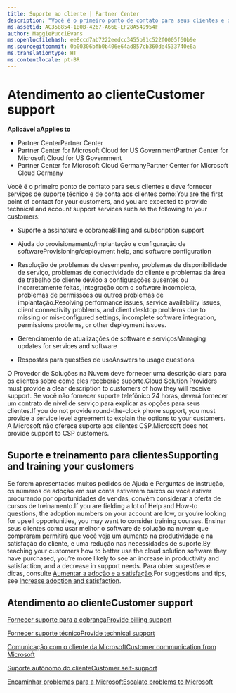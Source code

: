 ```yaml
---
title: Suporte ao cliente | Partner Center
description: "Você é o primeiro ponto de contato para seus clientes e deve fornecer serviços de suporte técnico e de conta aos clientes como: suporte a assinatura e cobrança; ajuda do provisionamento/implantação e configuração de software; resolução de problemas de desempenho, problemas de disponibilidade de serviço, problemas de conectividade do cliente e problemas da área de trabalho do cliente devido a configurações ausentes ou incorretamente feitas, integração com o software incompleta, problemas de permissões ou outros problemas de implantação; gerenciamento de atualizações de software e serviços; respostas para questões de uso. Os Provedores de Soluções na Nuvem devem fornecer uma descrição clara para os clientes sobre como eles receberão suporte. Se você não fornecer suporte telefônico 24 horas, deverá fornecer um contrato de nível de serviço para explicar as opções para seus clientes. A Microsoft não oferece suporte aos clientes CSP."
ms.assetid: AC358854-1B0B-4267-A66E-EF28A549954F
author: MaggiePucciEvans
ms.openlocfilehash: ee8ccd7ab7222eedcc3455b91c522f0005f60b9e
ms.sourcegitcommit: 0b00306bfb0b406e64ad857cb360de4533740e6a
ms.translationtype: HT
ms.contentlocale: pt-BR
---
```

# <a name="customer-support"></a><span data-ttu-id="5e4b2-105">Atendimento ao cliente</span><span class="sxs-lookup"><span data-stu-id="5e4b2-105">Customer support</span></span>

**<span data-ttu-id="5e4b2-106">Aplicável a</span><span class="sxs-lookup"><span data-stu-id="5e4b2-106">Applies to</span></span>**

-  <span data-ttu-id="5e4b2-107">Partner Center</span><span class="sxs-lookup"><span data-stu-id="5e4b2-107">Partner Center</span></span>
-  <span data-ttu-id="5e4b2-108">Partner Center for Microsoft Cloud for US Government</span><span class="sxs-lookup"><span data-stu-id="5e4b2-108">Partner Center for Microsoft Cloud for US Government</span></span>
-  <span data-ttu-id="5e4b2-109">Partner Center for Microsoft Cloud Germany</span><span class="sxs-lookup"><span data-stu-id="5e4b2-109">Partner Center for Microsoft Cloud Germany</span></span>

<span data-ttu-id="5e4b2-110">Você é o primeiro ponto de contato para seus clientes e deve fornecer serviços de suporte técnico e de conta aos clientes como:</span><span class="sxs-lookup"><span data-stu-id="5e4b2-110">You are the first point of contact for your customers, and you are expected to provide technical and account support services such as the following to your customers:</span></span>

-   <span data-ttu-id="5e4b2-111">Suporte a assinatura e cobrança</span><span class="sxs-lookup"><span data-stu-id="5e4b2-111">Billing and subscription support</span></span>

-   <span data-ttu-id="5e4b2-112">Ajuda do provisionamento/implantação e configuração de software</span><span class="sxs-lookup"><span data-stu-id="5e4b2-112">Provisioning/deployment help, and software configuration</span></span>

-   <span data-ttu-id="5e4b2-113">Resolução de problemas de desempenho, problemas de disponibilidade de serviço, problemas de conectividade do cliente e problemas da área de trabalho do cliente devido a configurações ausentes ou incorretamente feitas, integração com o software incompleta, problemas de permissões ou outros problemas de implantação.</span><span class="sxs-lookup"><span data-stu-id="5e4b2-113">Resolving performance issues, service availability issues, client connectivity problems, and client desktop problems due to missing or mis-configured settings, incomplete software integration, permissions problems, or other deployment issues.</span></span>

-   <span data-ttu-id="5e4b2-114">Gerenciamento de atualizações de software e serviços</span><span class="sxs-lookup"><span data-stu-id="5e4b2-114">Managing updates for services and software</span></span>

-   <span data-ttu-id="5e4b2-115">Respostas para questões de uso</span><span class="sxs-lookup"><span data-stu-id="5e4b2-115">Answers to usage questions</span></span>

<span data-ttu-id="5e4b2-116">O Provedor de Soluções na Nuvem deve fornecer uma descrição clara para os clientes sobre como eles receberão suporte.</span><span class="sxs-lookup"><span data-stu-id="5e4b2-116">Cloud Solution Providers must provide a clear description to customers of how they will receive support.</span></span> <span data-ttu-id="5e4b2-117">Se você não fornecer suporte telefônico 24 horas, deverá fornecer um contrato de nível de serviço para explicar as opções para seus clientes.</span><span class="sxs-lookup"><span data-stu-id="5e4b2-117">If you do not provide round-the-clock phone support, you must provide a service level agreement to explain the options to your customers.</span></span> <span data-ttu-id="5e4b2-118">A Microsoft não oferece suporte aos clientes CSP.</span><span class="sxs-lookup"><span data-stu-id="5e4b2-118">Microsoft does not provide support to CSP customers.</span></span>

## <span data-ttu-id="5e4b2-119"><a href="" id="supportingtrainingcustomers"></a>Suporte e treinamento para clientes</span><span class="sxs-lookup"><span data-stu-id="5e4b2-119"><a href="" id="supportingtrainingcustomers"></a>Supporting and training your customers</span></span>


<span data-ttu-id="5e4b2-120">Se forem apresentados muitos pedidos de Ajuda e Perguntas de instrução, os números de adoção em sua conta estiverem baixos ou você estiver procurando por oportunidades de vendas, convém considerar a oferta de cursos de treinamento.</span><span class="sxs-lookup"><span data-stu-id="5e4b2-120">If you are fielding a lot of Help and How-to questions, the adoption numbers on your account are low, or you’re looking for upsell opportunities, you may want to consider training courses.</span></span> <span data-ttu-id="5e4b2-121">Ensinar seus clientes como usar melhor o software de solução na nuvem que compraram permitirá que você veja um aumento na produtividade e na satisfação do cliente, e uma redução nas necessidades de suporte.</span><span class="sxs-lookup"><span data-stu-id="5e4b2-121">By teaching your customers how to better use the cloud solution software they have purchased, you’re more likely to see an increase in productivity and satisfaction, and a decrease in support needs.</span></span> <span data-ttu-id="5e4b2-122">Para obter sugestões e dicas, consulte [Aumentar a adoção e a satisfação](increasing-adoption-and-satisfaction.md).</span><span class="sxs-lookup"><span data-stu-id="5e4b2-122">For suggestions and tips, see [Increase adoption and satisfaction](increasing-adoption-and-satisfaction.md).</span></span>

## <a name="customer-support"></a><span data-ttu-id="5e4b2-123">Atendimento ao cliente</span><span class="sxs-lookup"><span data-stu-id="5e4b2-123">Customer support</span></span>


[<span data-ttu-id="5e4b2-124">Fornecer suporte para a cobrança</span><span class="sxs-lookup"><span data-stu-id="5e4b2-124">Provide billing support</span></span>](provide-billing-support.md)

[<span data-ttu-id="5e4b2-125">Fornecer suporte técnico</span><span class="sxs-lookup"><span data-stu-id="5e4b2-125">Provide technical support</span></span>](provide-technical-support.md)

[<span data-ttu-id="5e4b2-126">Comunicação com o cliente da Microsoft</span><span class="sxs-lookup"><span data-stu-id="5e4b2-126">Customer communication from Microsoft</span></span>](customer-communication-from-microsoft.md)

[<span data-ttu-id="5e4b2-127">Suporte autônomo do cliente</span><span class="sxs-lookup"><span data-stu-id="5e4b2-127">Customer self-support</span></span>](customer-self-support.md)

[<span data-ttu-id="5e4b2-128">Encaminhar problemas para a Microsoft</span><span class="sxs-lookup"><span data-stu-id="5e4b2-128">Escalate problems to Microsoft</span></span>](escalate-problems-to-microsoft.md)

 

 



